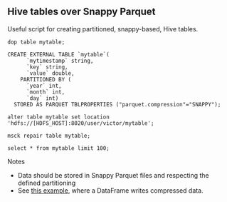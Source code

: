 ## Hive tables over Snappy Parquet

Useful script for creating partitioned, snappy-based, Hive tables.

```
dop table mytable;

CREATE EXTERNAL TABLE `mytable`(
	  `mytimestamp` string, 
	  `key` string, 	  
	  `value` double, 
	PARTITIONED BY ( 
	  `year` int, 
	  `month` int, 
      `day` int)
  STORED AS PARQUET TBLPROPERTIES ("parquet.compression"="SNAPPY");
  
alter table mytable set location 'hdfs://[HDFS_HOST]:8020/user/victor/mytable';
  
msck repair table mytable;
  
select * from mytable limit 100;
```

Notes

 - Data should be stored in Snappy Parquet files and respecting the defined partitioning
 - See [this example](spark/#add-dynamic-partitions-to-a-dataframe), where a DataFrame writes compressed data.